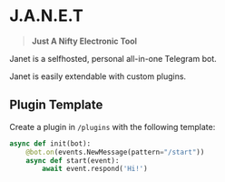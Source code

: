 # J.A.N.E.T
>**Just A Nifty Electronic Tool**

Janet is a selfhosted, personal all-in-one Telegram bot.

Janet is easily extendable with custom plugins.

## Plugin Template
Create a plugin in `/plugins` with the following template:

```python
async def init(bot):
    @bot.on(events.NewMessage(pattern="/start"))
    async def start(event):
        await event.respond('Hi!')
```

